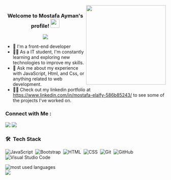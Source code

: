 
<img width="250" align="right" src="https://c.tenor.com/_DOBjnGspYAAAAAM/code-coding.gif">

<h3 align="center">
  Welcome to Mostafa Ayman's profile!
  <img src="https://media.giphy.com/media/hvRJCLFzcasrR4ia7z/giphy.gif" width="28">
</h3>

<!-- Typing SVG by DenverCoder1 - https://github.com/DenverCoder1/readme-typing-svg -->
<p align="center">
  <a href="https://github.com/DenverCoder1/readme-typing-svg"><img src="https://readme-typing-svg.herokuapp.com/?lines=Front-end%20web%20developer;Always%20learning%20new%20things&font=Fira%20Code&center=true&width=440&height=45&color=f75c7e&vCenter=true&size=22"></a>
</p> 

- 🏢 I'm a front-end developer
- 👨‍💻 As a IT student, I'm constantly learning and exploring new technologies to improve my skills.
- 💬 Ask me about my experience with JavaScript, Html, and Css, or anything related to web development.
- 👨‍💻 Check out my linkedin portfolio at https://www.linkedin.com/in/mostafa-elalfy-586b85243/ to see some of the projects I've worked on.


### Connect with Me :

<a href="https://www.linkedin.com/in/mostafa-elalfy-586b85243/" target="_blank"><img src="https://img.shields.io/badge/-Mostafa%20Ayman-0077B5?style=for-the-badge&logo=Linkedin&logoColor=white"/></a>
<a href="https://www.facebook.com/mostafaayman.elalfy" target="_blank"><img src="https://img.shields.io/badge/-Mostafa%20Ayman-0077B5?style=for-the-badge&logo=Facebook&logoColor=white"/></a>

### 🛠 &nbsp;Tech Stack
![JavaScript](https://img.shields.io/badge/-JavaScript-05122A?style=flat&logo=javascript)&nbsp;
![Bootstrap](https://img.shields.io/badge/-Bootstrap-05122A?style=flat&logo=bootstrap&logoColor=563D7C)&nbsp;
![HTML](https://img.shields.io/badge/-HTML-05122A?style=flat&logo=HTML5)&nbsp;
![CSS](https://img.shields.io/badge/-CSS-05122A?style=flat&logo=CSS3&logoColor=1572B6)&nbsp;
![Git](https://img.shields.io/badge/-Git-05122A?style=flat&logo=git)&nbsp;
![GitHub](https://img.shields.io/badge/-GitHub-05122A?style=flat&logo=github)&nbsp;
![Visual Studio Code](https://img.shields.io/badge/-Visual%20Studio%20Code-05122A?style=flat&logo=visual-studio-code&logoColor=007ACC)&nbsp;





<img align="left" src="https://github-readme-stats.vercel.app/api/top-langs?username=mostafaayman&show_icons=true&locale=en&layout=compact&theme=radical" alt="most used languages" />
<br>
<a href="https://komarev.com/ghpvc/?username=mostafaayman&style=for-the-badge">
    <img src="https://komarev.com/ghpvc/?username=mostafaayman77&style=for-the-badge">
</a>
